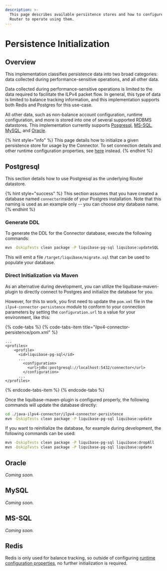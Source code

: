 ```yaml
---
description: >-
  This page describes available persistence stores and how to configure the
  Router to operate using them.
---
```


# Persistence Initialization

## Overview

This implementation classifies persistence data into two broad categories: data collected during performance-sensitive operations, and all other data.

Data collected during performance-sensitive operations is limited to the data required to facilitate the ILPv4 packet flow. In general, this type of data is limited to balance tracking information, and this implementation supports both Redis and Postgres for this use-case. 

All other data, such as non-balance account configuration, runtime configuration, and more is stored into one of several supported RDBMS datastores. This implementation currently supports [Posgresql](https://www.postgresql.org/), [MS-SQL](https://www.microsoft.com/en-us/sql-server/default.aspx), [MySQL](https://www.mysql.com/), and [Oracle](https://www.oracle.com/database/12c-database/).

{% hint style="info" %}
This page details how to initialize a given persistence store for usage by the Connector. To set connection details and other runtime configuration properties, see [here](configuration.md) instead.
{% endhint %}

## Postgresql

This section details how to use Postgresql as the underlying Router datastore.

{% hint style="success" %}
This section assumes that you have created a database named `connector`inside of your Postgres installation. Note that this naming is used as an example only -- you can choose _any_ database name.
{% endhint %}

### Generate DDL

To generate the DDL for the Connector database, execute the following commands:

```bash
mvn -DskipTests clean package -P liquibase-pg-sql liquibase:updateSQL
```

This will emit a file `/target/liquibase/migrate.sql` that can be used to populate your database. 

### Direct Initialization via Maven

As an alternative during development, you can utilize the liquibase-maven-plugin to directly connect to  Postgres and initialize the database for you. 

However, for this to work, you first need to update the `pom.xml` file in the `ilpv4-connector-persistence` module to conform to your connection parameters by setting the `configuration.url` to a value for your environment, like this:

{% code-tabs %}
{% code-tabs-item title="ilpv4-connector-persistence/pom.xml" %}
```markup
...
<profiles>
    <profile>
      <id>liquibase-pg-sql</id>
      ...
        <configuration>
          <url>jdbc:postgresql://localhost:5432/connector</url>
        </configuration>        
      ...
</profiles>
```
{% endcode-tabs-item %}
{% endcode-tabs %}

Once the liquibase-maven-plugin is configured properly, the following commands will update the database directly:

```bash
cd ./java-ilpv4-connector/ilpv4-connector-persistence
mvn -DskipTests clean package -P liquibase-pg-sql liquibase:update
```

If you want to reinitialize the database, for example during development, the following commands can be used:

```bash
mvn -DskipTests clean package -P liquibase-pg-sql liquibase:dropAll
mvn -DskipTests clean package -P liquibase-pg-sql liquibase:update
```

## Oracle

_Coming soon._

## MySQL

_Coming soon._

## MS-SQL

_Coming soon._

## Redis

Redis is only used for balance tracking, so outside of configuring [runtime configuration properties](configuration.md), no further initialization is required.

